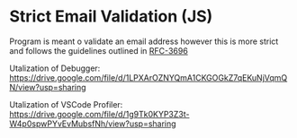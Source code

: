 ﻿# Strict Email Validation (JS)

 Program is meant o validate an email address however this is more strict and follows the guidelines outlined in [RFC-3696](https://datatracker.ietf.org/doc/html/rfc3696#section-3)

Utalization of Debugger: https://drive.google.com/file/d/1LPXArOZNYQmA1CKGOGkZ7qEKuNjVqmQN/view?usp=sharing

Utalization of VSCode Profiler: https://drive.google.com/file/d/1g9Tk0KYP3Z3t-W4p0spwPYvEvMubsfNh/view?usp=sharing
